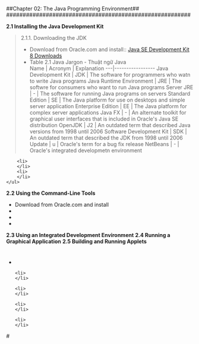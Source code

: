 ##Chapter 02: The Java Programming Environment##
########################################################

**2.1 Installing the Java Development Kit**
> 2.1.1. Downloading the JDK
    <ul>
        <li>Download from Oracle.com and install:: 
        [Java SE Development Kit 8 Downloads](http://www.oracle.com/technetwork/java/javase/downloads/jdk8-downloads-2133151.html) 
        </li>
        <li>Table 2.1 Java Jargon - Thuật ngữ Java </li>
Name | Acronym | Explanation
---|-----------------
Java Development Kit | JDK | The software for programmers who watn to write Java programs
Java Runtime Environment | JRE | The softwre for consumers who want to run Java programs
Server JRE | - | The software for running Java programs on servers
Standard Edition | SE | The Java platform for use on desktops and simple server application
Enterprise Edition | EE | The Java platform for complex server applications
Java FX | - | An alternate toolkit for graphical user interfaces that is included in Oracle's Java SE distribution
OpenJDK | J2 | An outdated term that described Java versions from 1998 until 2006
Software Development Kit | SDK | An outdated term that described the JDK from 1998 until 2006
Update | u | Oracle's term for a bug fix release
NetBeans | - | Oracle's integrated developmetn environment

        <li>
        </li>
        <li>
        </li>
    </ul>



**2.2 Using the Command-Line Tools**
<ul>
<li>Download from Oracle.com and install</li>
<li></li>
<li></li>
<li></li>
</ul>

**2.3 Using an Integrated Development Environment**
**2.4 Running a Graphical Application**
**2.5 Building and Running Applets**





#
<ul>
    <li>
    </li>

    <li>
    </li>

    <li>
    </li>

    <li>
    </li>

    <li>
    </li>
</ul>
#
